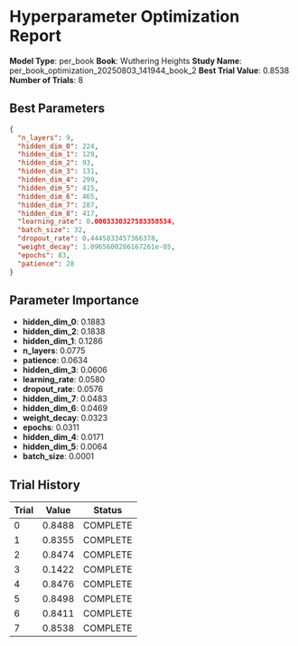 # Hyperparameter Optimization Report

**Model Type**: per_book
**Book**: Wuthering Heights
**Study Name**: per_book_optimization_20250803_141944_book_2
**Best Trial Value**: 0.8538
**Number of Trials**: 8

## Best Parameters
```json
{
  "n_layers": 9,
  "hidden_dim_0": 224,
  "hidden_dim_1": 129,
  "hidden_dim_2": 93,
  "hidden_dim_3": 131,
  "hidden_dim_4": 299,
  "hidden_dim_5": 415,
  "hidden_dim_6": 465,
  "hidden_dim_7": 287,
  "hidden_dim_8": 417,
  "learning_rate": 0.0003330327583358534,
  "batch_size": 32,
  "dropout_rate": 0.4445833457366378,
  "weight_decay": 1.0965600286167261e-05,
  "epochs": 83,
  "patience": 28
}
```

## Parameter Importance
- **hidden_dim_0**: 0.1883
- **hidden_dim_2**: 0.1838
- **hidden_dim_1**: 0.1286
- **n_layers**: 0.0775
- **patience**: 0.0634
- **hidden_dim_3**: 0.0606
- **learning_rate**: 0.0580
- **dropout_rate**: 0.0576
- **hidden_dim_7**: 0.0483
- **hidden_dim_6**: 0.0469
- **weight_decay**: 0.0323
- **epochs**: 0.0311
- **hidden_dim_4**: 0.0171
- **hidden_dim_5**: 0.0064
- **batch_size**: 0.0001

## Trial History
| Trial | Value | Status |
|-------|-------|--------|
| 0 | 0.8488 | COMPLETE |
| 1 | 0.8355 | COMPLETE |
| 2 | 0.8474 | COMPLETE |
| 3 | 0.1422 | COMPLETE |
| 4 | 0.8476 | COMPLETE |
| 5 | 0.8498 | COMPLETE |
| 6 | 0.8411 | COMPLETE |
| 7 | 0.8538 | COMPLETE |
